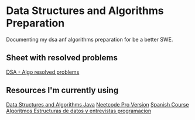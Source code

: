 # Data Structures and Algorithms Preparation

Documenting my dsa anf algorithms preparation for be a better SWE.

## Sheet with resolved problems

[DSA - Algo resolved problems](https://docs.google.com/spreadsheets/d/109rGLvoK9sBTxT9hZwGtdPC9rl9rmWBl6YO8AUjlePE/edit?usp=sharing)


## Resources I'm currently using

[Data Structures and Algorithms Java](https://www.udemy.com/course/data-structures-and-algorithms-java)
[Neetcode Pro Version](https://neetcode.io/)
[Spanish Course Algoritmos Estructuras de datos y entrevistas programacion](https://www.udemy.com/course/algoritmos-estructuras-de-datos-y-entrevistas-programacion/)
